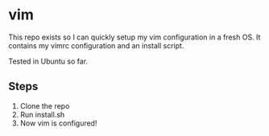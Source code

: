 # vim

This repo exists so I can quickly setup my vim configuration in a fresh OS. It contains my vimrc configuration and an install script.

Tested in Ubuntu so far.

## Steps
1) Clone the repo
2) Run install.sh
3) Now vim is configured!
